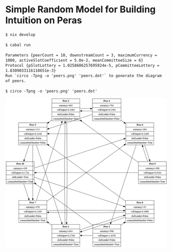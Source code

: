 # Simple Random Model for Building Intuition on Peras

```console
$ nix develop

$ cabal run

Parameters {peerCount = 10, downstreamCount = 3, maximumCurrency = 1000, activeSlotCoefficient = 5.0e-2, meanCommitteeSize = 6}
Protocol {pSlotLottery = 1.0258606257695924e-5, pCommitteeLottery = 1.8309033116110651e-3}
Run `circo -Tpng -o 'peers.png' 'peers.dot'` to generate the diagram of peers.

$ circo -Tpng -o 'peers.png' 'peers.dot'
```

![peers.png](peers.png)

